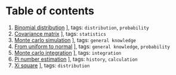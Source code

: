 # Table of contents

1. [Binomial distribution](notebooks/binomial_distribution.ipynb) ], tags: `distribution`, `probability`
1. [Covariance matrix](notebooks/covariance_matrix.ipynb) ], tags: `statistics`
1. [Monte carlo simulation](notebooks/monte-carlo-simulation.ipynb) ], tags: `general knowledge`
1. [From uniform to normal](notebooks/from-uniform-to-normal.ipynb) ], tags: `general knowledge`, `probability`
1. [Monte carlo integration](notebooks/monte-carlo-integration.ipynb) ], tags: `integration`
1. [Pi number estimation](notebooks/pi_number.ipynb) ], tags: `history`, `calculation`
1. [Xi square](notebooks/xi_square.ipynb) ], tags: `distribution`


